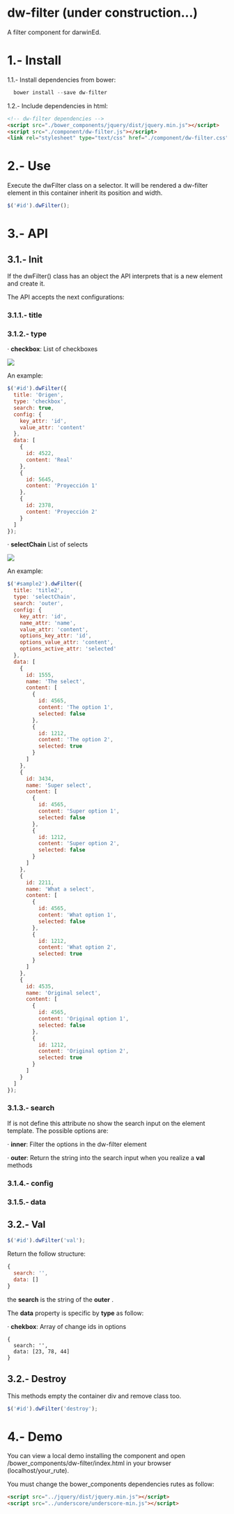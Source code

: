 # dw-filter (under construction...)
A filter component for darwinEd.

# 1.- Install
1.1.- Install dependencies from bower:
```javascript
  bower install --save dw-filter
```
1.2.- Include dependencies in html:
```html
<!-- dw-filter dependencies -->
<script src="./bower_components/jquery/dist/jquery.min.js"></script>
<script src="./component/dw-filter.js"></script>
<link rel="stylesheet" type="text/css" href="./component/dw-filter.css">
```

# 2.- Use
Execute the dwFilter class on a selector. It will be rendered a dw-filter element in this container inherit its position and width.
```javascript
$('#id').dwFilter();
```

# 3.- API
## 3.1.- Init
If the dwFilter() class has an object the API interprets that is a new element and create it.

The API accepts the next configurations:

### 3.1.1.- title
### 3.1.2.- type

· **checkbox**: List of checkboxes

<img src="https://github.com/daniel-llach/dw-filter/blob/master/img/checkbox.png?raw=true">

An example:
```javascript
$('#id').dwFilter({
  title: 'Origen',
  type: 'checkbox',
  search: true,
  config: {
    key_attr: 'id',
    value_attr: 'content'
  },
  data: [
    {
      id: 4522,
      content: 'Real'
    },
    {
      id: 5645,
      content: 'Proyección 1'
    },
    {
      id: 2378,
      content: 'Proyección 2'
    }
  ]
});
```
· **selectChain** List of selects

<img src="https://github.com/daniel-llach/dw-filter/blob/master/img/checkbox.png?raw=true">

An example:
```javascript
$('#sample2').dwFilter({
  title: 'title2',
  type: 'selectChain',
  search: 'outer',
  config: {
    key_attr: 'id',
    name_attr: 'name',
    value_attr: 'content',
    options_key_attr: 'id',
    options_value_attr: 'content',
    options_active_attr: 'selected'
  },
  data: [
    {
      id: 1555,
      name: 'The select',
      content: [
        {
          id: 4565,
          content: 'The option 1',
          selected: false
        },
        {
          id: 1212,
          content: 'The option 2',
          selected: true
        }
      ]
    },
    {
      id: 3434,
      name: 'Super select',
      content: [
        {
          id: 4565,
          content: 'Super option 1',
          selected: false
        },
        {
          id: 1212,
          content: 'Super option 2',
          selected: false
        }
      ]
    },
    {
      id: 2211,
      name: 'What a select',
      content: [
        {
          id: 4565,
          content: 'What option 1',
          selected: false
        },
        {
          id: 1212,
          content: 'What option 2',
          selected: true
        }
      ]
    },
    {
      id: 4535,
      name: 'Original select',
      content: [
        {
          id: 4565,
          content: 'Original option 1',
          selected: false
        },
        {
          id: 1212,
          content: 'Original option 2',
          selected: true
        }
      ]
    }
  ]
});
```


### 3.1.3.- search

If is not define this attribute no show the search input on the element template.
The possible options are:

· **inner**: Filter the options in the dw-filter element

· **outer**: Return the string into the search input when you realize a **val** methods

### 3.1.4.- config
### 3.1.5.- data

## 3.2.- Val
```javascript
$('#id').dwFilter('val');
```
Return the follow structure:
```javascript
{
  search: '',
  data: []
}
```
the **search** is the string of the **outer** .

The **data** property is specific by **type** as follow:

· **chekbox**: Array of change ids in options
```
{
  search: '',
  data: [23, 78, 44]
}
```

## 3.2.- Destroy
This methods empty the container div and remove class too.
```javascript
$('#id').dwFilter('destroy');
```

# 4.- Demo
You can view a local demo installing the component and open /bower_components/dw-filter/index.html in your browser (localhost/your_rute).

You must change the bower_components dependencies rutes as follow:
```html
<script src="../jquery/dist/jquery.min.js"></script>
<script src="../underscore/underscore-min.js"></script>
```
